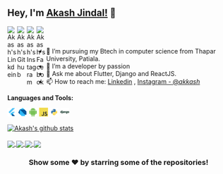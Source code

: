## Hey, I'm [Akash Jindal!](https://akashjindal347.github.io) 👋

<a href="https://linkedin.com/in/akash-jindal">
  <img align="left" alt="Akash's Linkdein" width="22px" src="https://cdn.jsdelivr.net/npm/simple-icons@v3/icons/linkedin.svg" />
</a>
<a href="https://github.com/akashjindal347">
  <img align="left" alt="Akash's Github" width="22px" src="https://cdn.jsdelivr.net/npm/simple-icons@v3/icons/github.svg" />
</a>
<a href="https://www.instagram.com/_akkash_/">
  <img align="left" alt="Akash's Instagram" width="22px" src="https://cdn.jsdelivr.net/npm/simple-icons@v3/icons/instagram.svg" />
</a>
<a href="https://www.facebook.com/akashjindal124/">
  <img align="left" alt="Akash's Facebook" width="22px" src="https://cdn.jsdelivr.net/npm/simple-icons@v3/icons/facebook.svg" />
</a>

<br/>
<br/>



- 📕 I’m pursuing my Btech in computer science from Thapar University, Patiala.
- 👯 I’m a developer by passion
- 💬 Ask me about Flutter, Django and ReactJS.
- 📫 How to reach me: [Linkedin](https://linkedin.com/in/akash-jindal) , [Instagram - @_akkash_](https://www.instagram.com/_akkash_/)




**Languages and Tools:**  

<code><img height="20" src="https://raw.githubusercontent.com/github/explore/80688e429a7d4ef2fca1e82350fe8e3517d3494d/topics/flutter/flutter.png"></code>
<code><img height="20" src="https://raw.githubusercontent.com/github/explore/80688e429a7d4ef2fca1e82350fe8e3517d3494d/topics/dart/dart.png"></code>
<code><img height="20" src="https://raw.githubusercontent.com/github/explore/80688e429a7d4ef2fca1e82350fe8e3517d3494d/topics/android/android.png"></code>
<code><img height="20" src="https://raw.githubusercontent.com/github/explore/80688e429a7d4ef2fca1e82350fe8e3517d3494d/topics/javascript/javascript.png"></code>
<code><img height="20" src="https://raw.githubusercontent.com/github/explore/80688e429a7d4ef2fca1e82350fe8e3517d3494d/topics/python/python.png"></code>
<code><img height="20" src="https://raw.githubusercontent.com/github/explore/80688e429a7d4ef2fca1e82350fe8e3517d3494d/topics/django/django.png"></code>    


<a href="https://github.com/akashjindal347">
 <img align="center" src="https://github-readme-stats.vercel.app/api?username=akashjindal347&show_icons=true&theme=dracula&line_height=27" alt="Akash's github stats"/>
</a>
<br/>
<br/>
<a href="https://github.com/akashjindal347/Flutter-Mini-Projects">
  <img align="center" src="https://github-readme-stats.vercel.app/api/pin/?username=akashjindal347&repo=Flutter-Mini-Projects&theme=dark" />

</a>
<a href="https://github.com/akashjindal347/Doubtout">
 <img align="center" src="https://github-readme-stats.vercel.app/api/pin/?username=akashjindal347&repo=Doubtout&theme=dark" />
</a>
<a href="https://github.com/akashjindal347/Attendance-App">
 <img align="center" src="https://github-readme-stats.vercel.app/api/pin/?username=akashjindal347&repo=Attendance-App&theme=dark" />
</a>
<a href="https://github.com/akashjindal347/bajajhealth-app">
 <img align="center" src="https://github-readme-stats.vercel.app/api/pin/?username=akashjindal347&repo=bajajhealth-app&theme=dark" />
</a>

<div align="center">

### Show some ❤️ by starring some of the repositories!

</div>
